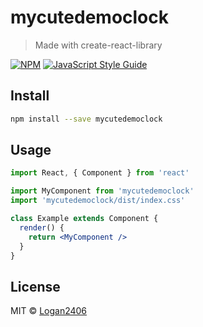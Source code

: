 # mycutedemoclock

> Made with create-react-library

[![NPM](https://img.shields.io/npm/v/mycutedemoclock.svg)](https://www.npmjs.com/package/mycutedemoclock) [![JavaScript Style Guide](https://img.shields.io/badge/code_style-standard-brightgreen.svg)](https://standardjs.com)

## Install

```bash
npm install --save mycutedemoclock
```

## Usage

```jsx
import React, { Component } from 'react'

import MyComponent from 'mycutedemoclock'
import 'mycutedemoclock/dist/index.css'

class Example extends Component {
  render() {
    return <MyComponent />
  }
}
```

## License

MIT © [Logan2406](https://github.com/Logan2406)
